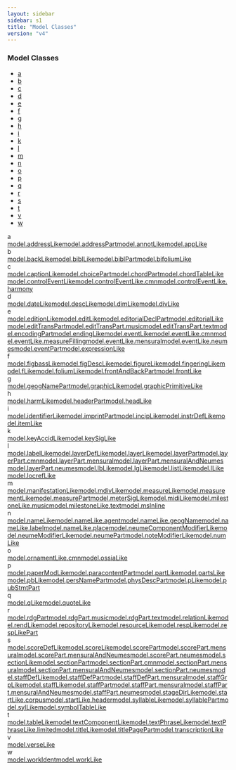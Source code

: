 ```yaml
---
layout: sidebar
sidebar: s1
title: "Model Classes"
version: "v4"
---
```

<div class="specPage overview">
   <h3>Model Classes</h3>
   <div class="letterSelection">
      <ul class="pagination">
         <li class="page-item"><a href="#letterFacet_a">a</a></li>
         <li class="page-item"><a href="#letterFacet_b">b</a></li>
         <li class="page-item"><a href="#letterFacet_c">c</a></li>
         <li class="page-item"><a href="#letterFacet_d">d</a></li>
         <li class="page-item"><a href="#letterFacet_e">e</a></li>
         <li class="page-item"><a href="#letterFacet_f">f</a></li>
         <li class="page-item"><a href="#letterFacet_g">g</a></li>
         <li class="page-item"><a href="#letterFacet_h">h</a></li>
         <li class="page-item"><a href="#letterFacet_i">i</a></li>
         <li class="page-item"><a href="#letterFacet_k">k</a></li>
         <li class="page-item"><a href="#letterFacet_l">l</a></li>
         <li class="page-item"><a href="#letterFacet_m">m</a></li>
         <li class="page-item"><a href="#letterFacet_n">n</a></li>
         <li class="page-item"><a href="#letterFacet_o">o</a></li>
         <li class="page-item"><a href="#letterFacet_p">p</a></li>
         <li class="page-item"><a href="#letterFacet_q">q</a></li>
         <li class="page-item"><a href="#letterFacet_r">r</a></li>
         <li class="page-item"><a href="#letterFacet_s">s</a></li>
         <li class="page-item"><a href="#letterFacet_t">t</a></li>
         <li class="page-item"><a href="#letterFacet_v">v</a></li>
         <li class="page-item"><a href="#letterFacet_w">w</a></li>
      </ul>
   </div>
   <div class="facet letter overview" id="letterFacet_a">
      <div class="label">a</div>
      <div class="statement compact list"><a class="overviewLink model" data-initial="a" data-ident="model.addressLike" href="{{ site.baseurl }}/{{ page.version }}/model-classes/model.addresslike.html">model.addressLike</a><a class="overviewLink model" data-initial="a" data-ident="model.addressPart" href="{{ site.baseurl }}/{{ page.version }}/model-classes/model.addresspart.html">model.addressPart</a><a class="overviewLink model" data-initial="a" data-ident="model.annotLike" href="{{ site.baseurl }}/{{ page.version }}/model-classes/model.annotlike.html">model.annotLike</a><a class="overviewLink model" data-initial="a" data-ident="model.appLike" href="{{ site.baseurl }}/{{ page.version }}/model-classes/model.applike.html">model.appLike</a></div>
   </div>
   <div class="facet letter overview" id="letterFacet_b">
      <div class="label">b</div>
      <div class="statement compact list"><a class="overviewLink model" data-initial="b" data-ident="model.backLike" href="{{ site.baseurl }}/{{ page.version }}/model-classes/model.backlike.html">model.backLike</a><a class="overviewLink model" data-initial="b" data-ident="model.biblLike" href="{{ site.baseurl }}/{{ page.version }}/model-classes/model.bibllike.html">model.biblLike</a><a class="overviewLink model" data-initial="b" data-ident="model.biblPart" href="{{ site.baseurl }}/{{ page.version }}/model-classes/model.biblpart.html">model.biblPart</a><a class="overviewLink model" data-initial="b" data-ident="model.bifoliumLike" href="{{ site.baseurl }}/{{ page.version }}/model-classes/model.bifoliumlike.html">model.bifoliumLike</a></div>
   </div>
   <div class="facet letter overview" id="letterFacet_c">
      <div class="label">c</div>
      <div class="statement compact list"><a class="overviewLink model" data-initial="c" data-ident="model.captionLike" href="{{ site.baseurl }}/{{ page.version }}/model-classes/model.captionlike.html">model.captionLike</a><a class="overviewLink model" data-initial="c" data-ident="model.choicePart" href="{{ site.baseurl }}/{{ page.version }}/model-classes/model.choicepart.html">model.choicePart</a><a class="overviewLink model" data-initial="c" data-ident="model.chordPart" href="{{ site.baseurl }}/{{ page.version }}/model-classes/model.chordpart.html">model.chordPart</a><a class="overviewLink model" data-initial="c" data-ident="model.chordTableLike" href="{{ site.baseurl }}/{{ page.version }}/model-classes/model.chordtablelike.html">model.chordTableLike</a><a class="overviewLink model" data-initial="c" data-ident="model.controlEventLike" href="{{ site.baseurl }}/{{ page.version }}/model-classes/model.controleventlike.html">model.controlEventLike</a><a class="overviewLink model" data-initial="c" data-ident="model.controlEventLike.cmn" href="{{ site.baseurl }}/{{ page.version }}/model-classes/model.controleventlike.cmn.html">model.controlEventLike.cmn</a><a class="overviewLink model" data-initial="c" data-ident="model.controlEventLike.harmony" href="{{ site.baseurl }}/{{ page.version }}/model-classes/model.controleventlike.harmony.html">model.controlEventLike.harmony</a></div>
   </div>
   <div class="facet letter overview" id="letterFacet_d">
      <div class="label">d</div>
      <div class="statement compact list"><a class="overviewLink model" data-initial="d" data-ident="model.dateLike" href="{{ site.baseurl }}/{{ page.version }}/model-classes/model.datelike.html">model.dateLike</a><a class="overviewLink model" data-initial="d" data-ident="model.descLike" href="{{ site.baseurl }}/{{ page.version }}/model-classes/model.desclike.html">model.descLike</a><a class="overviewLink model" data-initial="d" data-ident="model.dimLike" href="{{ site.baseurl }}/{{ page.version }}/model-classes/model.dimlike.html">model.dimLike</a><a class="overviewLink model" data-initial="d" data-ident="model.divLike" href="{{ site.baseurl }}/{{ page.version }}/model-classes/model.divlike.html">model.divLike</a></div>
   </div>
   <div class="facet letter overview" id="letterFacet_e">
      <div class="label">e</div>
      <div class="statement compact list"><a class="overviewLink model" data-initial="e" data-ident="model.editionLike" href="{{ site.baseurl }}/{{ page.version }}/model-classes/model.editionlike.html">model.editionLike</a><a class="overviewLink model" data-initial="e" data-ident="model.editLike" href="{{ site.baseurl }}/{{ page.version }}/model-classes/model.editlike.html">model.editLike</a><a class="overviewLink model" data-initial="e" data-ident="model.editorialDeclPart" href="{{ site.baseurl }}/{{ page.version }}/model-classes/model.editorialdeclpart.html">model.editorialDeclPart</a><a class="overviewLink model" data-initial="e" data-ident="model.editorialLike" href="{{ site.baseurl }}/{{ page.version }}/model-classes/model.editoriallike.html">model.editorialLike</a><a class="overviewLink model" data-initial="e" data-ident="model.editTransPart" href="{{ site.baseurl }}/{{ page.version }}/model-classes/model.edittranspart.html">model.editTransPart</a><a class="overviewLink model" data-initial="e" data-ident="model.editTransPart.music" href="{{ site.baseurl }}/{{ page.version }}/model-classes/model.edittranspart.music.html">model.editTransPart.music</a><a class="overviewLink model" data-initial="e" data-ident="model.editTransPart.text" href="{{ site.baseurl }}/{{ page.version }}/model-classes/model.edittranspart.text.html">model.editTransPart.text</a><a class="overviewLink model" data-initial="e" data-ident="model.encodingPart" href="{{ site.baseurl }}/{{ page.version }}/model-classes/model.encodingpart.html">model.encodingPart</a><a class="overviewLink model" data-initial="e" data-ident="model.endingLike" href="{{ site.baseurl }}/{{ page.version }}/model-classes/model.endinglike.html">model.endingLike</a><a class="overviewLink model" data-initial="e" data-ident="model.eventLike" href="{{ site.baseurl }}/{{ page.version }}/model-classes/model.eventlike.html">model.eventLike</a><a class="overviewLink model" data-initial="e" data-ident="model.eventLike.cmn" href="{{ site.baseurl }}/{{ page.version }}/model-classes/model.eventlike.cmn.html">model.eventLike.cmn</a><a class="overviewLink model" data-initial="e" data-ident="model.eventLike.measureFilling" href="{{ site.baseurl }}/{{ page.version }}/model-classes/model.eventlike.measurefilling.html">model.eventLike.measureFilling</a><a class="overviewLink model" data-initial="e" data-ident="model.eventLike.mensural" href="{{ site.baseurl }}/{{ page.version }}/model-classes/model.eventlike.mensural.html">model.eventLike.mensural</a><a class="overviewLink model" data-initial="e" data-ident="model.eventLike.neumes" href="{{ site.baseurl }}/{{ page.version }}/model-classes/model.eventlike.neumes.html">model.eventLike.neumes</a><a class="overviewLink model" data-initial="e" data-ident="model.eventPart" href="{{ site.baseurl }}/{{ page.version }}/model-classes/model.eventpart.html">model.eventPart</a><a class="overviewLink model" data-initial="e" data-ident="model.expressionLike" href="{{ site.baseurl }}/{{ page.version }}/model-classes/model.expressionlike.html">model.expressionLike</a></div>
   </div>
   <div class="facet letter overview" id="letterFacet_f">
      <div class="label">f</div>
      <div class="statement compact list"><a class="overviewLink model" data-initial="f" data-ident="model.figbassLike" href="{{ site.baseurl }}/{{ page.version }}/model-classes/model.figbasslike.html">model.figbassLike</a><a class="overviewLink model" data-initial="f" data-ident="model.figDescLike" href="{{ site.baseurl }}/{{ page.version }}/model-classes/model.figdesclike.html">model.figDescLike</a><a class="overviewLink model" data-initial="f" data-ident="model.figureLike" href="{{ site.baseurl }}/{{ page.version }}/model-classes/model.figurelike.html">model.figureLike</a><a class="overviewLink model" data-initial="f" data-ident="model.fingeringLike" href="{{ site.baseurl }}/{{ page.version }}/model-classes/model.fingeringlike.html">model.fingeringLike</a><a class="overviewLink model" data-initial="f" data-ident="model.fLike" href="{{ site.baseurl }}/{{ page.version }}/model-classes/model.flike.html">model.fLike</a><a class="overviewLink model" data-initial="f" data-ident="model.foliumLike" href="{{ site.baseurl }}/{{ page.version }}/model-classes/model.foliumlike.html">model.foliumLike</a><a class="overviewLink model" data-initial="f" data-ident="model.frontAndBackPart" href="{{ site.baseurl }}/{{ page.version }}/model-classes/model.frontandbackpart.html">model.frontAndBackPart</a><a class="overviewLink model" data-initial="f" data-ident="model.frontLike" href="{{ site.baseurl }}/{{ page.version }}/model-classes/model.frontlike.html">model.frontLike</a></div>
   </div>
   <div class="facet letter overview" id="letterFacet_g">
      <div class="label">g</div>
      <div class="statement compact list"><a class="overviewLink model" data-initial="g" data-ident="model.geogNamePart" href="{{ site.baseurl }}/{{ page.version }}/model-classes/model.geognamepart.html">model.geogNamePart</a><a class="overviewLink model" data-initial="g" data-ident="model.graphicLike" href="{{ site.baseurl }}/{{ page.version }}/model-classes/model.graphiclike.html">model.graphicLike</a><a class="overviewLink model" data-initial="g" data-ident="model.graphicPrimitiveLike" href="{{ site.baseurl }}/{{ page.version }}/model-classes/model.graphicprimitivelike.html">model.graphicPrimitiveLike</a></div>
   </div>
   <div class="facet letter overview" id="letterFacet_h">
      <div class="label">h</div>
      <div class="statement compact list"><a class="overviewLink model" data-initial="h" data-ident="model.harmLike" href="{{ site.baseurl }}/{{ page.version }}/model-classes/model.harmlike.html">model.harmLike</a><a class="overviewLink model" data-initial="h" data-ident="model.headerPart" href="{{ site.baseurl }}/{{ page.version }}/model-classes/model.headerpart.html">model.headerPart</a><a class="overviewLink model" data-initial="h" data-ident="model.headLike" href="{{ site.baseurl }}/{{ page.version }}/model-classes/model.headlike.html">model.headLike</a></div>
   </div>
   <div class="facet letter overview" id="letterFacet_i">
      <div class="label">i</div>
      <div class="statement compact list"><a class="overviewLink model" data-initial="i" data-ident="model.identifierLike" href="{{ site.baseurl }}/{{ page.version }}/model-classes/model.identifierlike.html">model.identifierLike</a><a class="overviewLink model" data-initial="i" data-ident="model.imprintPart" href="{{ site.baseurl }}/{{ page.version }}/model-classes/model.imprintpart.html">model.imprintPart</a><a class="overviewLink model" data-initial="i" data-ident="model.incipLike" href="{{ site.baseurl }}/{{ page.version }}/model-classes/model.inciplike.html">model.incipLike</a><a class="overviewLink model" data-initial="i" data-ident="model.instrDefLike" href="{{ site.baseurl }}/{{ page.version }}/model-classes/model.instrdeflike.html">model.instrDefLike</a><a class="overviewLink model" data-initial="i" data-ident="model.itemLike" href="{{ site.baseurl }}/{{ page.version }}/model-classes/model.itemlike.html">model.itemLike</a></div>
   </div>
   <div class="facet letter overview" id="letterFacet_k">
      <div class="label">k</div>
      <div class="statement compact list"><a class="overviewLink model" data-initial="k" data-ident="model.keyAccidLike" href="{{ site.baseurl }}/{{ page.version }}/model-classes/model.keyaccidlike.html">model.keyAccidLike</a><a class="overviewLink model" data-initial="k" data-ident="model.keySigLike" href="{{ site.baseurl }}/{{ page.version }}/model-classes/model.keysiglike.html">model.keySigLike</a></div>
   </div>
   <div class="facet letter overview" id="letterFacet_l">
      <div class="label">l</div>
      <div class="statement compact list"><a class="overviewLink model" data-initial="l" data-ident="model.labelLike" href="{{ site.baseurl }}/{{ page.version }}/model-classes/model.labellike.html">model.labelLike</a><a class="overviewLink model" data-initial="l" data-ident="model.layerDefLike" href="{{ site.baseurl }}/{{ page.version }}/model-classes/model.layerdeflike.html">model.layerDefLike</a><a class="overviewLink model" data-initial="l" data-ident="model.layerLike" href="{{ site.baseurl }}/{{ page.version }}/model-classes/model.layerlike.html">model.layerLike</a><a class="overviewLink model" data-initial="l" data-ident="model.layerPart" href="{{ site.baseurl }}/{{ page.version }}/model-classes/model.layerpart.html">model.layerPart</a><a class="overviewLink model" data-initial="l" data-ident="model.layerPart.cmn" href="{{ site.baseurl }}/{{ page.version }}/model-classes/model.layerpart.cmn.html">model.layerPart.cmn</a><a class="overviewLink model" data-initial="l" data-ident="model.layerPart.mensural" href="{{ site.baseurl }}/{{ page.version }}/model-classes/model.layerpart.mensural.html">model.layerPart.mensural</a><a class="overviewLink model" data-initial="l" data-ident="model.layerPart.mensuralAndNeumes" href="{{ site.baseurl }}/{{ page.version }}/model-classes/model.layerpart.mensuralandneumes.html">model.layerPart.mensuralAndNeumes</a><a class="overviewLink model" data-initial="l" data-ident="model.layerPart.neumes" href="{{ site.baseurl }}/{{ page.version }}/model-classes/model.layerpart.neumes.html">model.layerPart.neumes</a><a class="overviewLink model" data-initial="l" data-ident="model.lbLike" href="{{ site.baseurl }}/{{ page.version }}/model-classes/model.lblike.html">model.lbLike</a><a class="overviewLink model" data-initial="l" data-ident="model.lgLike" href="{{ site.baseurl }}/{{ page.version }}/model-classes/model.lglike.html">model.lgLike</a><a class="overviewLink model" data-initial="l" data-ident="model.listLike" href="{{ site.baseurl }}/{{ page.version }}/model-classes/model.listlike.html">model.listLike</a><a class="overviewLink model" data-initial="l" data-ident="model.lLike" href="{{ site.baseurl }}/{{ page.version }}/model-classes/model.llike.html">model.lLike</a><a class="overviewLink model" data-initial="l" data-ident="model.locrefLike" href="{{ site.baseurl }}/{{ page.version }}/model-classes/model.locreflike.html">model.locrefLike</a></div>
   </div>
   <div class="facet letter overview" id="letterFacet_m">
      <div class="label">m</div>
      <div class="statement compact list"><a class="overviewLink model" data-initial="m" data-ident="model.manifestationLike" href="{{ site.baseurl }}/{{ page.version }}/model-classes/model.manifestationlike.html">model.manifestationLike</a><a class="overviewLink model" data-initial="m" data-ident="model.mdivLike" href="{{ site.baseurl }}/{{ page.version }}/model-classes/model.mdivlike.html">model.mdivLike</a><a class="overviewLink model" data-initial="m" data-ident="model.measureLike" href="{{ site.baseurl }}/{{ page.version }}/model-classes/model.measurelike.html">model.measureLike</a><a class="overviewLink model" data-initial="m" data-ident="model.measurementLike" href="{{ site.baseurl }}/{{ page.version }}/model-classes/model.measurementlike.html">model.measurementLike</a><a class="overviewLink model" data-initial="m" data-ident="model.measurePart" href="{{ site.baseurl }}/{{ page.version }}/model-classes/model.measurepart.html">model.measurePart</a><a class="overviewLink model" data-initial="m" data-ident="model.meterSigLike" href="{{ site.baseurl }}/{{ page.version }}/model-classes/model.metersiglike.html">model.meterSigLike</a><a class="overviewLink model" data-initial="m" data-ident="model.midiLike" href="{{ site.baseurl }}/{{ page.version }}/model-classes/model.midilike.html">model.midiLike</a><a class="overviewLink model" data-initial="m" data-ident="model.milestoneLike.music" href="{{ site.baseurl }}/{{ page.version }}/model-classes/model.milestonelike.music.html">model.milestoneLike.music</a><a class="overviewLink model" data-initial="m" data-ident="model.milestoneLike.text" href="{{ site.baseurl }}/{{ page.version }}/model-classes/model.milestonelike.text.html">model.milestoneLike.text</a><a class="overviewLink model" data-initial="m" data-ident="model.msInline" href="{{ site.baseurl }}/{{ page.version }}/model-classes/model.msinline.html">model.msInline</a></div>
   </div>
   <div class="facet letter overview" id="letterFacet_n">
      <div class="label">n</div>
      <div class="statement compact list"><a class="overviewLink model" data-initial="n" data-ident="model.nameLike" href="{{ site.baseurl }}/{{ page.version }}/model-classes/model.namelike.html">model.nameLike</a><a class="overviewLink model" data-initial="n" data-ident="model.nameLike.agent" href="{{ site.baseurl }}/{{ page.version }}/model-classes/model.namelike.agent.html">model.nameLike.agent</a><a class="overviewLink model" data-initial="n" data-ident="model.nameLike.geogName" href="{{ site.baseurl }}/{{ page.version }}/model-classes/model.namelike.geogname.html">model.nameLike.geogName</a><a class="overviewLink model" data-initial="n" data-ident="model.nameLike.label" href="{{ site.baseurl }}/{{ page.version }}/model-classes/model.namelike.label.html">model.nameLike.label</a><a class="overviewLink model" data-initial="n" data-ident="model.nameLike.place" href="{{ site.baseurl }}/{{ page.version }}/model-classes/model.namelike.place.html">model.nameLike.place</a><a class="overviewLink model" data-initial="n" data-ident="model.neumeComponentModifierLike" href="{{ site.baseurl }}/{{ page.version }}/model-classes/model.neumecomponentmodifierlike.html">model.neumeComponentModifierLike</a><a class="overviewLink model" data-initial="n" data-ident="model.neumeModifierLike" href="{{ site.baseurl }}/{{ page.version }}/model-classes/model.neumemodifierlike.html">model.neumeModifierLike</a><a class="overviewLink model" data-initial="n" data-ident="model.neumePart" href="{{ site.baseurl }}/{{ page.version }}/model-classes/model.neumepart.html">model.neumePart</a><a class="overviewLink model" data-initial="n" data-ident="model.noteModifierLike" href="{{ site.baseurl }}/{{ page.version }}/model-classes/model.notemodifierlike.html">model.noteModifierLike</a><a class="overviewLink model" data-initial="n" data-ident="model.numLike" href="{{ site.baseurl }}/{{ page.version }}/model-classes/model.numlike.html">model.numLike</a></div>
   </div>
   <div class="facet letter overview" id="letterFacet_o">
      <div class="label">o</div>
      <div class="statement compact list"><a class="overviewLink model" data-initial="o" data-ident="model.ornamentLike.cmn" href="{{ site.baseurl }}/{{ page.version }}/model-classes/model.ornamentlike.cmn.html">model.ornamentLike.cmn</a><a class="overviewLink model" data-initial="o" data-ident="model.ossiaLike" href="{{ site.baseurl }}/{{ page.version }}/model-classes/model.ossialike.html">model.ossiaLike</a></div>
   </div>
   <div class="facet letter overview" id="letterFacet_p">
      <div class="label">p</div>
      <div class="statement compact list"><a class="overviewLink model" data-initial="p" data-ident="model.paperModLike" href="{{ site.baseurl }}/{{ page.version }}/model-classes/model.papermodlike.html">model.paperModLike</a><a class="overviewLink model" data-initial="p" data-ident="model.paracontentPart" href="{{ site.baseurl }}/{{ page.version }}/model-classes/model.paracontentpart.html">model.paracontentPart</a><a class="overviewLink model" data-initial="p" data-ident="model.partLike" href="{{ site.baseurl }}/{{ page.version }}/model-classes/model.partlike.html">model.partLike</a><a class="overviewLink model" data-initial="p" data-ident="model.partsLike" href="{{ site.baseurl }}/{{ page.version }}/model-classes/model.partslike.html">model.partsLike</a><a class="overviewLink model" data-initial="p" data-ident="model.pbLike" href="{{ site.baseurl }}/{{ page.version }}/model-classes/model.pblike.html">model.pbLike</a><a class="overviewLink model" data-initial="p" data-ident="model.persNamePart" href="{{ site.baseurl }}/{{ page.version }}/model-classes/model.persnamepart.html">model.persNamePart</a><a class="overviewLink model" data-initial="p" data-ident="model.physDescPart" href="{{ site.baseurl }}/{{ page.version }}/model-classes/model.physdescpart.html">model.physDescPart</a><a class="overviewLink model" data-initial="p" data-ident="model.pLike" href="{{ site.baseurl }}/{{ page.version }}/model-classes/model.plike.html">model.pLike</a><a class="overviewLink model" data-initial="p" data-ident="model.pubStmtPart" href="{{ site.baseurl }}/{{ page.version }}/model-classes/model.pubstmtpart.html">model.pubStmtPart</a></div>
   </div>
   <div class="facet letter overview" id="letterFacet_q">
      <div class="label">q</div>
      <div class="statement compact list"><a class="overviewLink model" data-initial="q" data-ident="model.qLike" href="{{ site.baseurl }}/{{ page.version }}/model-classes/model.qlike.html">model.qLike</a><a class="overviewLink model" data-initial="q" data-ident="model.quoteLike" href="{{ site.baseurl }}/{{ page.version }}/model-classes/model.quotelike.html">model.quoteLike</a></div>
   </div>
   <div class="facet letter overview" id="letterFacet_r">
      <div class="label">r</div>
      <div class="statement compact list"><a class="overviewLink model" data-initial="r" data-ident="model.rdgPart" href="{{ site.baseurl }}/{{ page.version }}/model-classes/model.rdgpart.html">model.rdgPart</a><a class="overviewLink model" data-initial="r" data-ident="model.rdgPart.music" href="{{ site.baseurl }}/{{ page.version }}/model-classes/model.rdgpart.music.html">model.rdgPart.music</a><a class="overviewLink model" data-initial="r" data-ident="model.rdgPart.text" href="{{ site.baseurl }}/{{ page.version }}/model-classes/model.rdgpart.text.html">model.rdgPart.text</a><a class="overviewLink model" data-initial="r" data-ident="model.relationLike" href="{{ site.baseurl }}/{{ page.version }}/model-classes/model.relationlike.html">model.relationLike</a><a class="overviewLink model" data-initial="r" data-ident="model.rendLike" href="{{ site.baseurl }}/{{ page.version }}/model-classes/model.rendlike.html">model.rendLike</a><a class="overviewLink model" data-initial="r" data-ident="model.repositoryLike" href="{{ site.baseurl }}/{{ page.version }}/model-classes/model.repositorylike.html">model.repositoryLike</a><a class="overviewLink model" data-initial="r" data-ident="model.resourceLike" href="{{ site.baseurl }}/{{ page.version }}/model-classes/model.resourcelike.html">model.resourceLike</a><a class="overviewLink model" data-initial="r" data-ident="model.respLike" href="{{ site.baseurl }}/{{ page.version }}/model-classes/model.resplike.html">model.respLike</a><a class="overviewLink model" data-initial="r" data-ident="model.respLikePart" href="{{ site.baseurl }}/{{ page.version }}/model-classes/model.resplikepart.html">model.respLikePart</a></div>
   </div>
   <div class="facet letter overview" id="letterFacet_s">
      <div class="label">s</div>
      <div class="statement compact list"><a class="overviewLink model" data-initial="s" data-ident="model.scoreDefLike" href="{{ site.baseurl }}/{{ page.version }}/model-classes/model.scoredeflike.html">model.scoreDefLike</a><a class="overviewLink model" data-initial="s" data-ident="model.scoreLike" href="{{ site.baseurl }}/{{ page.version }}/model-classes/model.scorelike.html">model.scoreLike</a><a class="overviewLink model" data-initial="s" data-ident="model.scorePart" href="{{ site.baseurl }}/{{ page.version }}/model-classes/model.scorepart.html">model.scorePart</a><a class="overviewLink model" data-initial="s" data-ident="model.scorePart.mensural" href="{{ site.baseurl }}/{{ page.version }}/model-classes/model.scorepart.mensural.html">model.scorePart.mensural</a><a class="overviewLink model" data-initial="s" data-ident="model.scorePart.mensuralAndNeumes" href="{{ site.baseurl }}/{{ page.version }}/model-classes/model.scorepart.mensuralandneumes.html">model.scorePart.mensuralAndNeumes</a><a class="overviewLink model" data-initial="s" data-ident="model.scorePart.neumes" href="{{ site.baseurl }}/{{ page.version }}/model-classes/model.scorepart.neumes.html">model.scorePart.neumes</a><a class="overviewLink model" data-initial="s" data-ident="model.sectionLike" href="{{ site.baseurl }}/{{ page.version }}/model-classes/model.sectionlike.html">model.sectionLike</a><a class="overviewLink model" data-initial="s" data-ident="model.sectionPart" href="{{ site.baseurl }}/{{ page.version }}/model-classes/model.sectionpart.html">model.sectionPart</a><a class="overviewLink model" data-initial="s" data-ident="model.sectionPart.cmn" href="{{ site.baseurl }}/{{ page.version }}/model-classes/model.sectionpart.cmn.html">model.sectionPart.cmn</a><a class="overviewLink model" data-initial="s" data-ident="model.sectionPart.mensural" href="{{ site.baseurl }}/{{ page.version }}/model-classes/model.sectionpart.mensural.html">model.sectionPart.mensural</a><a class="overviewLink model" data-initial="s" data-ident="model.sectionPart.mensuralAndNeumes" href="{{ site.baseurl }}/{{ page.version }}/model-classes/model.sectionpart.mensuralandneumes.html">model.sectionPart.mensuralAndNeumes</a><a class="overviewLink model" data-initial="s" data-ident="model.sectionPart.neumes" href="{{ site.baseurl }}/{{ page.version }}/model-classes/model.sectionpart.neumes.html">model.sectionPart.neumes</a><a class="overviewLink model" data-initial="s" data-ident="model.staffDefLike" href="{{ site.baseurl }}/{{ page.version }}/model-classes/model.staffdeflike.html">model.staffDefLike</a><a class="overviewLink model" data-initial="s" data-ident="model.staffDefPart" href="{{ site.baseurl }}/{{ page.version }}/model-classes/model.staffdefpart.html">model.staffDefPart</a><a class="overviewLink model" data-initial="s" data-ident="model.staffDefPart.mensural" href="{{ site.baseurl }}/{{ page.version }}/model-classes/model.staffdefpart.mensural.html">model.staffDefPart.mensural</a><a class="overviewLink model" data-initial="s" data-ident="model.staffGrpLike" href="{{ site.baseurl }}/{{ page.version }}/model-classes/model.staffgrplike.html">model.staffGrpLike</a><a class="overviewLink model" data-initial="s" data-ident="model.staffLike" href="{{ site.baseurl }}/{{ page.version }}/model-classes/model.stafflike.html">model.staffLike</a><a class="overviewLink model" data-initial="s" data-ident="model.staffPart" href="{{ site.baseurl }}/{{ page.version }}/model-classes/model.staffpart.html">model.staffPart</a><a class="overviewLink model" data-initial="s" data-ident="model.staffPart.mensural" href="{{ site.baseurl }}/{{ page.version }}/model-classes/model.staffpart.mensural.html">model.staffPart.mensural</a><a class="overviewLink model" data-initial="s" data-ident="model.staffPart.mensuralAndNeumes" href="{{ site.baseurl }}/{{ page.version }}/model-classes/model.staffpart.mensuralandneumes.html">model.staffPart.mensuralAndNeumes</a><a class="overviewLink model" data-initial="s" data-ident="model.staffPart.neumes" href="{{ site.baseurl }}/{{ page.version }}/model-classes/model.staffpart.neumes.html">model.staffPart.neumes</a><a class="overviewLink model" data-initial="s" data-ident="model.stageDirLike" href="{{ site.baseurl }}/{{ page.version }}/model-classes/model.stagedirlike.html">model.stageDirLike</a><a class="overviewLink model" data-initial="s" data-ident="model.startLike.corpus" href="{{ site.baseurl }}/{{ page.version }}/model-classes/model.startlike.corpus.html">model.startLike.corpus</a><a class="overviewLink model" data-initial="s" data-ident="model.startLike.header" href="{{ site.baseurl }}/{{ page.version }}/model-classes/model.startlike.header.html">model.startLike.header</a><a class="overviewLink model" data-initial="s" data-ident="model.syllableLike" href="{{ site.baseurl }}/{{ page.version }}/model-classes/model.syllablelike.html">model.syllableLike</a><a class="overviewLink model" data-initial="s" data-ident="model.syllablePart" href="{{ site.baseurl }}/{{ page.version }}/model-classes/model.syllablepart.html">model.syllablePart</a><a class="overviewLink model" data-initial="s" data-ident="model.sylLike" href="{{ site.baseurl }}/{{ page.version }}/model-classes/model.syllike.html">model.sylLike</a><a class="overviewLink model" data-initial="s" data-ident="model.symbolTableLike" href="{{ site.baseurl }}/{{ page.version }}/model-classes/model.symboltablelike.html">model.symbolTableLike</a></div>
   </div>
   <div class="facet letter overview" id="letterFacet_t">
      <div class="label">t</div>
      <div class="statement compact list"><a class="overviewLink model" data-initial="t" data-ident="model.tableLike" href="{{ site.baseurl }}/{{ page.version }}/model-classes/model.tablelike.html">model.tableLike</a><a class="overviewLink model" data-initial="t" data-ident="model.textComponentLike" href="{{ site.baseurl }}/{{ page.version }}/model-classes/model.textcomponentlike.html">model.textComponentLike</a><a class="overviewLink model" data-initial="t" data-ident="model.textPhraseLike" href="{{ site.baseurl }}/{{ page.version }}/model-classes/model.textphraselike.html">model.textPhraseLike</a><a class="overviewLink model" data-initial="t" data-ident="model.textPhraseLike.limited" href="{{ site.baseurl }}/{{ page.version }}/model-classes/model.textphraselike.limited.html">model.textPhraseLike.limited</a><a class="overviewLink model" data-initial="t" data-ident="model.titleLike" href="{{ site.baseurl }}/{{ page.version }}/model-classes/model.titlelike.html">model.titleLike</a><a class="overviewLink model" data-initial="t" data-ident="model.titlePagePart" href="{{ site.baseurl }}/{{ page.version }}/model-classes/model.titlepagepart.html">model.titlePagePart</a><a class="overviewLink model" data-initial="t" data-ident="model.transcriptionLike" href="{{ site.baseurl }}/{{ page.version }}/model-classes/model.transcriptionlike.html">model.transcriptionLike</a></div>
   </div>
   <div class="facet letter overview" id="letterFacet_v">
      <div class="label">v</div>
      <div class="statement compact list"><a class="overviewLink model" data-initial="v" data-ident="model.verseLike" href="{{ site.baseurl }}/{{ page.version }}/model-classes/model.verselike.html">model.verseLike</a></div>
   </div>
   <div class="facet letter overview" id="letterFacet_w">
      <div class="label">w</div>
      <div class="statement compact list"><a class="overviewLink model" data-initial="w" data-ident="model.workIdent" href="{{ site.baseurl }}/{{ page.version }}/model-classes/model.workident.html">model.workIdent</a><a class="overviewLink model" data-initial="w" data-ident="model.workLike" href="{{ site.baseurl }}/{{ page.version }}/model-classes/model.worklike.html">model.workLike</a></div>
   </div>
</div>